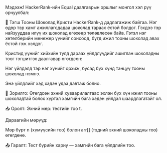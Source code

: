 Мэдээж! HackerRank-ийн Equal даалгаврын оршлыг монгол хэл рүү орчуулбал:

🍫 Тэгш Тооны Шоколад
Кристи HackerRank-д дадлагажиж байгаа. Нэг өдөр тэр хамт ажиллагсдадаа шоколад тараах ёстой болдог. Гэхдээ тэр найзууддаа илүү их шоколад өгөхөөр төлөвлөсөн байв. Гэтэл нэг хөтөлбөрийн менежер үүнийг сонсоод, бүгд ижил тооны шоколад авах ёстой гэж хэлдэг.

Кристид үүнийг хийхийн тулд дараах үйлдлүүдийг ашиглан шоколадны тоог тэгшитгэх даалгавар өгөгдсөн:

Нэг үйлдэлд тэр нэг хүнийг орхиж, бусад бүх хүнд тэнцүү тооны шоколад нэмнэ.

Энэ үйлдлийг хэд хэдэн удаа давтаж болно.

🎯 Зорилго:
Өгөгдсөн эхний хуваарилалтаас эхлэн бүх хүн ижил тооны шоколадтай болох хүртэл хамгийн бага хэдэн үйлдэл шаардлагатайг ол.

📥 Оролт:
Эхний мөр: тестийн тоо t.

Дараагийн мөрүүд:

Мөр бүрт n (хүмүүсийн тоо) болон arr[] (тэдний эхний шоколадны тоо) өгөгдөнө.

📤 Гаралт:
Тест бүрийн хариу — хамгийн бага үйлдлийн тоо.